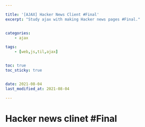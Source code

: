 ```yaml
---

title: '[AJAX] Hacker News Client #Final'
excerpt: "Study ajax with making Hacker news pages #Final."


categories:
    - ajax

tags:
    - [web,js,til,ajax]


toc: true
toc_sticky: true


date: 2021-08-04
last_modified_at: 2021-08-04

---
```


Hacker news clinet #Final
=====











